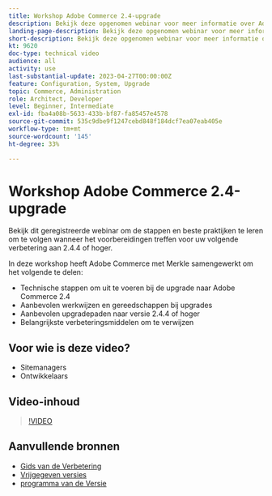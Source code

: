```yaml
---
title: Workshop Adobe Commerce 2.4-upgrade
description: Bekijk deze opgenomen webinar voor meer informatie over Adobe Commerce-upgradestappen en best practices voor 2.4.4 of hoger.
landing-page-description: Bekijk deze opgenomen webinar voor meer informatie over Adobe Commerce 2.4-upgradestappen en best practices.
short-description: Bekijk deze opgenomen webinar voor meer informatie over Adobe Commerce 2.4-upgradestappen en best practices.
kt: 9620
doc-type: technical video
audience: all
activity: use
last-substantial-update: 2023-04-27T00:00:00Z
feature: Configuration, System, Upgrade
topic: Commerce, Administration
role: Architect, Developer
level: Beginner, Intermediate
exl-id: fba4a08b-5633-433b-bf87-fa85457e4578
source-git-commit: 535c9dbe9f1247cebd848f184dcf7ea07eab405e
workflow-type: tm+mt
source-wordcount: '145'
ht-degree: 33%

---
```


# Workshop Adobe Commerce 2.4-upgrade

Bekijk dit geregistreerde webinar om de stappen en beste praktijken te leren om te volgen wanneer het voorbereidingen treffen voor uw volgende verbetering aan 2.4.4 of hoger.

In deze workshop heeft Adobe Commerce met Merkle samengewerkt om het volgende te delen:

- Technische stappen om uit te voeren bij de upgrade naar Adobe Commerce 2.4
- Aanbevolen werkwijzen en gereedschappen bij upgrades
- Aanbevolen upgradepaden naar versie 2.4.4 of hoger
- Belangrijkste verbeteringsmiddelen om te verwijzen

## Voor wie is deze video?

- Sitemanagers
- Ontwikkelaars

## Video-inhoud

>[!VIDEO](https://video.tv.adobe.com/v/340038?quality=12&learn=on)

## Aanvullende bronnen

- [ Gids van de Verbetering ](https://experienceleague.adobe.com/docs/commerce-operations/upgrade-guide/overview.html?lang=nl-NL)
- [ Vrijgegeven versies ](https://experienceleague.adobe.com/docs/commerce-operations/release/versions.html?lang=nl-NL)
- [ programma van de Versie ](https://experienceleague.adobe.com/docs/commerce-operations/release/planning/schedule.html?lang=nl-NL)

